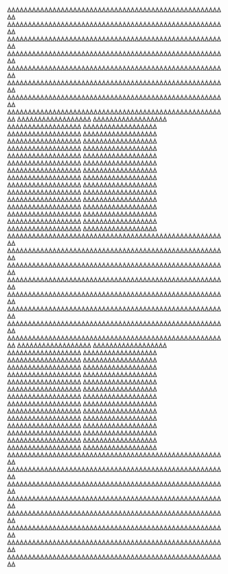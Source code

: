 ᐄᐄᐄᐄᐄᐄᐄᐄᐄᐄᐄᐄᐄᐄᐄᐄᐄᐄᐄᐄᐄᐄᐄᐄᐄᐄᐄᐄᐄᐄᐄᐄᐄᐄᐄᐄᐄᐄᐄᐄᐄᐄᐄᐄᐄᐄᐄᐄᐄᐄᐄᐄᐄᐄ
ᐄᐄᐄᐄᐄᐄᐄᐄᐄᐄᐄᐄᐄᐄᐄᐄᐄᐄᐄᐄᐄᐄᐄᐄᐄᐄᐄᐄᐄᐄᐄᐄᐄᐄᐄᐄᐄᐄᐄᐄᐄᐄᐄᐄᐄᐄᐄᐄᐄᐄᐄᐄᐄᐄ
ᐄᐄᐄᐄᐄᐄᐄᐄᐄᐄᐄᐄᐄᐄᐄᐄᐄᐄᐄᐄᐄᐄᐄᐄᐄᐄᐄᐄᐄᐄᐄᐄᐄᐄᐄᐄᐄᐄᐄᐄᐄᐄᐄᐄᐄᐄᐄᐄᐄᐄᐄᐄᐄᐄ
ᐄᐄᐄᐄᐄᐄᐄᐄᐄᐄᐄᐄᐄᐄᐄᐄᐄᐄᐄᐄᐄᐄᐄᐄᐄᐄᐄᐄᐄᐄᐄᐄᐄᐄᐄᐄᐄᐄᐄᐄᐄᐄᐄᐄᐄᐄᐄᐄᐄᐄᐄᐄᐄᐄ
ᐄᐄᐄᐄᐄᐄᐄᐄᐄᐄᐄᐄᐄᐄᐄᐄᐄᐄᐄᐄᐄᐄᐄᐄᐄᐄᐄᐄᐄᐄᐄᐄᐄᐄᐄᐄᐄᐄᐄᐄᐄᐄᐄᐄᐄᐄᐄᐄᐄᐄᐄᐄᐄᐄ
ᐄᐄᐄᐄᐄᐄᐄᐄᐄᐄᐄᐄᐄᐄᐄᐄᐄᐄᐄᐄᐄᐄᐄᐄᐄᐄᐄᐄᐄᐄᐄᐄᐄᐄᐄᐄᐄᐄᐄᐄᐄᐄᐄᐄᐄᐄᐄᐄᐄᐄᐄᐄᐄᐄ
ᐄᐄᐄᐄᐄᐄᐄᐄᐄᐄᐄᐄᐄᐄᐄᐄᐄᐄᐄᐄᐄᐄᐄᐄᐄᐄᐄᐄᐄᐄᐄᐄᐄᐄᐄᐄᐄᐄᐄᐄᐄᐄᐄᐄᐄᐄᐄᐄᐄᐄᐄᐄᐄᐄ
ᐄᐄᐄᐄᐄᐄᐄᐄᐄᐄᐄᐄᐄᐄᐄᐄᐄᐄᐄᐄᐄᐄᐄᐄᐄᐄᐄᐄᐄᐄᐄᐄᐄᐄᐄᐄᐄᐄᐄᐄᐄᐄᐄᐄᐄᐄᐄᐄᐄᐄᐄᐄᐄᐄ
ᐄᐄᐄᐄᐄᐄᐄᐄᐄᐄᐄᐄᐄᐄᐄᐄᐄᐄ
ᐄᐄᐄᐄᐄᐄᐄᐄᐄᐄᐄᐄᐄᐄᐄᐄᐄᐄ
ᐄᐄᐄᐄᐄᐄᐄᐄᐄᐄᐄᐄᐄᐄᐄᐄᐄᐄ
ᐄᐄᐄᐄᐄᐄᐄᐄᐄᐄᐄᐄᐄᐄᐄᐄᐄᐄ
ᐄᐄᐄᐄᐄᐄᐄᐄᐄᐄᐄᐄᐄᐄᐄᐄᐄᐄ
ᐄᐄᐄᐄᐄᐄᐄᐄᐄᐄᐄᐄᐄᐄᐄᐄᐄᐄ
ᐄᐄᐄᐄᐄᐄᐄᐄᐄᐄᐄᐄᐄᐄᐄᐄᐄᐄ
ᐄᐄᐄᐄᐄᐄᐄᐄᐄᐄᐄᐄᐄᐄᐄᐄᐄᐄ
ᐄᐄᐄᐄᐄᐄᐄᐄᐄᐄᐄᐄᐄᐄᐄᐄᐄᐄ
ᐄᐄᐄᐄᐄᐄᐄᐄᐄᐄᐄᐄᐄᐄᐄᐄᐄᐄ
ᐄᐄᐄᐄᐄᐄᐄᐄᐄᐄᐄᐄᐄᐄᐄᐄᐄᐄ
ᐄᐄᐄᐄᐄᐄᐄᐄᐄᐄᐄᐄᐄᐄᐄᐄᐄᐄ
ᐄᐄᐄᐄᐄᐄᐄᐄᐄᐄᐄᐄᐄᐄᐄᐄᐄᐄ
ᐄᐄᐄᐄᐄᐄᐄᐄᐄᐄᐄᐄᐄᐄᐄᐄᐄᐄ
ᐄᐄᐄᐄᐄᐄᐄᐄᐄᐄᐄᐄᐄᐄᐄᐄᐄᐄ
ᐄᐄᐄᐄᐄᐄᐄᐄᐄᐄᐄᐄᐄᐄᐄᐄᐄᐄ
ᐄᐄᐄᐄᐄᐄᐄᐄᐄᐄᐄᐄᐄᐄᐄᐄᐄᐄ
ᐄᐄᐄᐄᐄᐄᐄᐄᐄᐄᐄᐄᐄᐄᐄᐄᐄᐄ
ᐄᐄᐄᐄᐄᐄᐄᐄᐄᐄᐄᐄᐄᐄᐄᐄᐄᐄ
ᐄᐄᐄᐄᐄᐄᐄᐄᐄᐄᐄᐄᐄᐄᐄᐄᐄᐄ
ᐄᐄᐄᐄᐄᐄᐄᐄᐄᐄᐄᐄᐄᐄᐄᐄᐄᐄ
ᐄᐄᐄᐄᐄᐄᐄᐄᐄᐄᐄᐄᐄᐄᐄᐄᐄᐄ
ᐄᐄᐄᐄᐄᐄᐄᐄᐄᐄᐄᐄᐄᐄᐄᐄᐄᐄ
ᐄᐄᐄᐄᐄᐄᐄᐄᐄᐄᐄᐄᐄᐄᐄᐄᐄᐄ
ᐄᐄᐄᐄᐄᐄᐄᐄᐄᐄᐄᐄᐄᐄᐄᐄᐄᐄ
ᐄᐄᐄᐄᐄᐄᐄᐄᐄᐄᐄᐄᐄᐄᐄᐄᐄᐄ
ᐄᐄᐄᐄᐄᐄᐄᐄᐄᐄᐄᐄᐄᐄᐄᐄᐄᐄ
ᐄᐄᐄᐄᐄᐄᐄᐄᐄᐄᐄᐄᐄᐄᐄᐄᐄᐄ
ᐄᐄᐄᐄᐄᐄᐄᐄᐄᐄᐄᐄᐄᐄᐄᐄᐄᐄ
ᐄᐄᐄᐄᐄᐄᐄᐄᐄᐄᐄᐄᐄᐄᐄᐄᐄᐄ
ᐄᐄᐄᐄᐄᐄᐄᐄᐄᐄᐄᐄᐄᐄᐄᐄᐄᐄ
ᐄᐄᐄᐄᐄᐄᐄᐄᐄᐄᐄᐄᐄᐄᐄᐄᐄᐄ
ᐄᐄᐄᐄᐄᐄᐄᐄᐄᐄᐄᐄᐄᐄᐄᐄᐄᐄᐄᐄᐄᐄᐄᐄᐄᐄᐄᐄᐄᐄᐄᐄᐄᐄᐄᐄᐄᐄᐄᐄᐄᐄᐄᐄᐄᐄᐄᐄᐄᐄᐄᐄᐄᐄ
ᐄᐄᐄᐄᐄᐄᐄᐄᐄᐄᐄᐄᐄᐄᐄᐄᐄᐄᐄᐄᐄᐄᐄᐄᐄᐄᐄᐄᐄᐄᐄᐄᐄᐄᐄᐄᐄᐄᐄᐄᐄᐄᐄᐄᐄᐄᐄᐄᐄᐄᐄᐄᐄᐄ
ᐄᐄᐄᐄᐄᐄᐄᐄᐄᐄᐄᐄᐄᐄᐄᐄᐄᐄᐄᐄᐄᐄᐄᐄᐄᐄᐄᐄᐄᐄᐄᐄᐄᐄᐄᐄᐄᐄᐄᐄᐄᐄᐄᐄᐄᐄᐄᐄᐄᐄᐄᐄᐄᐄ
ᐄᐄᐄᐄᐄᐄᐄᐄᐄᐄᐄᐄᐄᐄᐄᐄᐄᐄᐄᐄᐄᐄᐄᐄᐄᐄᐄᐄᐄᐄᐄᐄᐄᐄᐄᐄᐄᐄᐄᐄᐄᐄᐄᐄᐄᐄᐄᐄᐄᐄᐄᐄᐄᐄ
ᐄᐄᐄᐄᐄᐄᐄᐄᐄᐄᐄᐄᐄᐄᐄᐄᐄᐄᐄᐄᐄᐄᐄᐄᐄᐄᐄᐄᐄᐄᐄᐄᐄᐄᐄᐄᐄᐄᐄᐄᐄᐄᐄᐄᐄᐄᐄᐄᐄᐄᐄᐄᐄᐄ
ᐄᐄᐄᐄᐄᐄᐄᐄᐄᐄᐄᐄᐄᐄᐄᐄᐄᐄᐄᐄᐄᐄᐄᐄᐄᐄᐄᐄᐄᐄᐄᐄᐄᐄᐄᐄᐄᐄᐄᐄᐄᐄᐄᐄᐄᐄᐄᐄᐄᐄᐄᐄᐄᐄ
ᐄᐄᐄᐄᐄᐄᐄᐄᐄᐄᐄᐄᐄᐄᐄᐄᐄᐄᐄᐄᐄᐄᐄᐄᐄᐄᐄᐄᐄᐄᐄᐄᐄᐄᐄᐄᐄᐄᐄᐄᐄᐄᐄᐄᐄᐄᐄᐄᐄᐄᐄᐄᐄᐄ
ᐄᐄᐄᐄᐄᐄᐄᐄᐄᐄᐄᐄᐄᐄᐄᐄᐄᐄᐄᐄᐄᐄᐄᐄᐄᐄᐄᐄᐄᐄᐄᐄᐄᐄᐄᐄᐄᐄᐄᐄᐄᐄᐄᐄᐄᐄᐄᐄᐄᐄᐄᐄᐄᐄ
ᐄᐄᐄᐄᐄᐄᐄᐄᐄᐄᐄᐄᐄᐄᐄᐄᐄᐄ
ᐄᐄᐄᐄᐄᐄᐄᐄᐄᐄᐄᐄᐄᐄᐄᐄᐄᐄ
ᐄᐄᐄᐄᐄᐄᐄᐄᐄᐄᐄᐄᐄᐄᐄᐄᐄᐄ
ᐄᐄᐄᐄᐄᐄᐄᐄᐄᐄᐄᐄᐄᐄᐄᐄᐄᐄ
ᐄᐄᐄᐄᐄᐄᐄᐄᐄᐄᐄᐄᐄᐄᐄᐄᐄᐄ
ᐄᐄᐄᐄᐄᐄᐄᐄᐄᐄᐄᐄᐄᐄᐄᐄᐄᐄ
ᐄᐄᐄᐄᐄᐄᐄᐄᐄᐄᐄᐄᐄᐄᐄᐄᐄᐄ
ᐄᐄᐄᐄᐄᐄᐄᐄᐄᐄᐄᐄᐄᐄᐄᐄᐄᐄ
ᐄᐄᐄᐄᐄᐄᐄᐄᐄᐄᐄᐄᐄᐄᐄᐄᐄᐄ
ᐄᐄᐄᐄᐄᐄᐄᐄᐄᐄᐄᐄᐄᐄᐄᐄᐄᐄ
ᐄᐄᐄᐄᐄᐄᐄᐄᐄᐄᐄᐄᐄᐄᐄᐄᐄᐄ
ᐄᐄᐄᐄᐄᐄᐄᐄᐄᐄᐄᐄᐄᐄᐄᐄᐄᐄ
ᐄᐄᐄᐄᐄᐄᐄᐄᐄᐄᐄᐄᐄᐄᐄᐄᐄᐄ
ᐄᐄᐄᐄᐄᐄᐄᐄᐄᐄᐄᐄᐄᐄᐄᐄᐄᐄ
ᐄᐄᐄᐄᐄᐄᐄᐄᐄᐄᐄᐄᐄᐄᐄᐄᐄᐄ
ᐄᐄᐄᐄᐄᐄᐄᐄᐄᐄᐄᐄᐄᐄᐄᐄᐄᐄ
ᐄᐄᐄᐄᐄᐄᐄᐄᐄᐄᐄᐄᐄᐄᐄᐄᐄᐄ
ᐄᐄᐄᐄᐄᐄᐄᐄᐄᐄᐄᐄᐄᐄᐄᐄᐄᐄ
ᐄᐄᐄᐄᐄᐄᐄᐄᐄᐄᐄᐄᐄᐄᐄᐄᐄᐄ
ᐄᐄᐄᐄᐄᐄᐄᐄᐄᐄᐄᐄᐄᐄᐄᐄᐄᐄ
ᐄᐄᐄᐄᐄᐄᐄᐄᐄᐄᐄᐄᐄᐄᐄᐄᐄᐄ
ᐄᐄᐄᐄᐄᐄᐄᐄᐄᐄᐄᐄᐄᐄᐄᐄᐄᐄ
ᐄᐄᐄᐄᐄᐄᐄᐄᐄᐄᐄᐄᐄᐄᐄᐄᐄᐄ
ᐄᐄᐄᐄᐄᐄᐄᐄᐄᐄᐄᐄᐄᐄᐄᐄᐄᐄ
ᐄᐄᐄᐄᐄᐄᐄᐄᐄᐄᐄᐄᐄᐄᐄᐄᐄᐄ
ᐄᐄᐄᐄᐄᐄᐄᐄᐄᐄᐄᐄᐄᐄᐄᐄᐄᐄ
ᐄᐄᐄᐄᐄᐄᐄᐄᐄᐄᐄᐄᐄᐄᐄᐄᐄᐄ
ᐄᐄᐄᐄᐄᐄᐄᐄᐄᐄᐄᐄᐄᐄᐄᐄᐄᐄ
ᐄᐄᐄᐄᐄᐄᐄᐄᐄᐄᐄᐄᐄᐄᐄᐄᐄᐄ
ᐄᐄᐄᐄᐄᐄᐄᐄᐄᐄᐄᐄᐄᐄᐄᐄᐄᐄ
ᐄᐄᐄᐄᐄᐄᐄᐄᐄᐄᐄᐄᐄᐄᐄᐄᐄᐄᐄᐄᐄᐄᐄᐄᐄᐄᐄᐄᐄᐄᐄᐄᐄᐄᐄᐄᐄᐄᐄᐄᐄᐄᐄᐄᐄᐄᐄᐄᐄᐄᐄᐄᐄᐄ
ᐄᐄᐄᐄᐄᐄᐄᐄᐄᐄᐄᐄᐄᐄᐄᐄᐄᐄᐄᐄᐄᐄᐄᐄᐄᐄᐄᐄᐄᐄᐄᐄᐄᐄᐄᐄᐄᐄᐄᐄᐄᐄᐄᐄᐄᐄᐄᐄᐄᐄᐄᐄᐄᐄ
ᐄᐄᐄᐄᐄᐄᐄᐄᐄᐄᐄᐄᐄᐄᐄᐄᐄᐄᐄᐄᐄᐄᐄᐄᐄᐄᐄᐄᐄᐄᐄᐄᐄᐄᐄᐄᐄᐄᐄᐄᐄᐄᐄᐄᐄᐄᐄᐄᐄᐄᐄᐄᐄᐄ
ᐄᐄᐄᐄᐄᐄᐄᐄᐄᐄᐄᐄᐄᐄᐄᐄᐄᐄᐄᐄᐄᐄᐄᐄᐄᐄᐄᐄᐄᐄᐄᐄᐄᐄᐄᐄᐄᐄᐄᐄᐄᐄᐄᐄᐄᐄᐄᐄᐄᐄᐄᐄᐄᐄ
ᐄᐄᐄᐄᐄᐄᐄᐄᐄᐄᐄᐄᐄᐄᐄᐄᐄᐄᐄᐄᐄᐄᐄᐄᐄᐄᐄᐄᐄᐄᐄᐄᐄᐄᐄᐄᐄᐄᐄᐄᐄᐄᐄᐄᐄᐄᐄᐄᐄᐄᐄᐄᐄᐄ
ᐄᐄᐄᐄᐄᐄᐄᐄᐄᐄᐄᐄᐄᐄᐄᐄᐄᐄᐄᐄᐄᐄᐄᐄᐄᐄᐄᐄᐄᐄᐄᐄᐄᐄᐄᐄᐄᐄᐄᐄᐄᐄᐄᐄᐄᐄᐄᐄᐄᐄᐄᐄᐄᐄ
ᐄᐄᐄᐄᐄᐄᐄᐄᐄᐄᐄᐄᐄᐄᐄᐄᐄᐄᐄᐄᐄᐄᐄᐄᐄᐄᐄᐄᐄᐄᐄᐄᐄᐄᐄᐄᐄᐄᐄᐄᐄᐄᐄᐄᐄᐄᐄᐄᐄᐄᐄᐄᐄᐄ
ᐄᐄᐄᐄᐄᐄᐄᐄᐄᐄᐄᐄᐄᐄᐄᐄᐄᐄᐄᐄᐄᐄᐄᐄᐄᐄᐄᐄᐄᐄᐄᐄᐄᐄᐄᐄᐄᐄᐄᐄᐄᐄᐄᐄᐄᐄᐄᐄᐄᐄᐄᐄᐄᐄ

